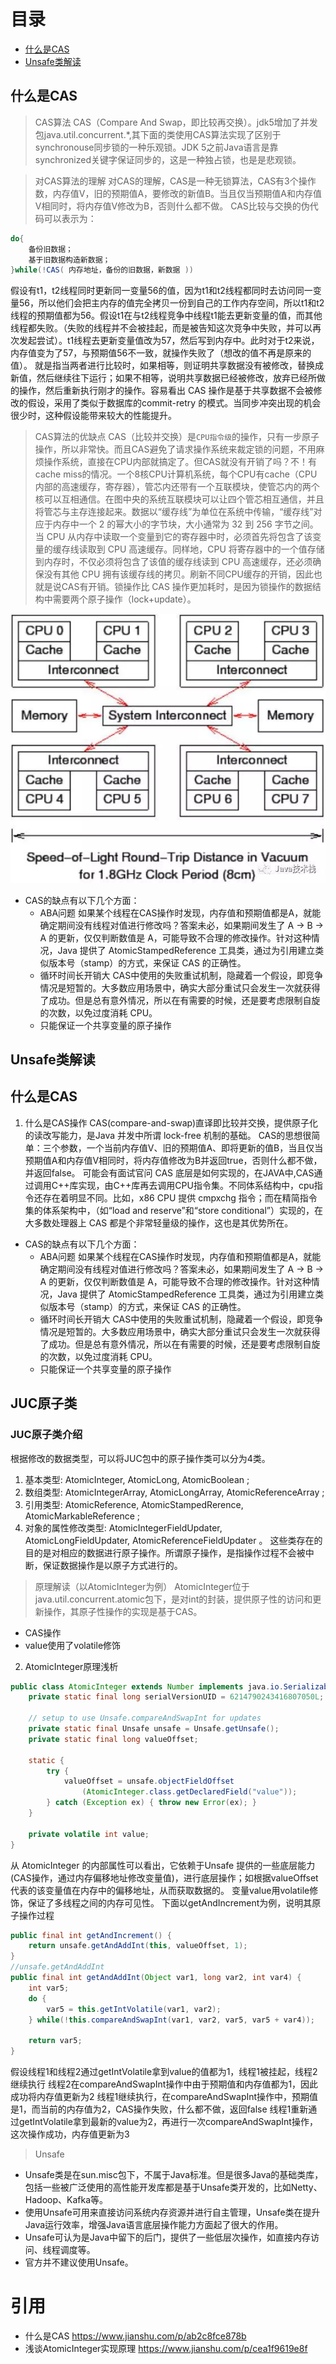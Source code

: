 # 目录
* [什么是CAS](#什么是CAS)
* [Unsafe类解读](#Unsafe类解读)

## 什么是CAS
> CAS算法
CAS（Compare And Swap，即比较再交换）。jdk5增加了并发包java.util.concurrent.*,其下面的类使用CAS算法实现了区别于synchronouse同步锁的一种乐观锁。JDK 5之前Java语言是靠synchronized关键字保证同步的，这是一种独占锁，也是是悲观锁。

> 对CAS算法的理解
对CAS的理解，CAS是一种无锁算法，CAS有3个操作数，内存值V，旧的预期值A，要修改的新值B。当且仅当预期值A和内存值V相同时，将内存值V修改为B，否则什么都不做。
CAS比较与交换的伪代码可以表示为：
```java
do{
    备份旧数据；
    基于旧数据构造新数据；
}while(!CAS( 内存地址，备份的旧数据，新数据 ))
```
假设有t1，t2线程同时更新同一变量56的值，因为t1和t2线程都同时去访问同一变量56，所以他们会把主内存的值完全拷贝一份到自己的工作内存空间，所以t1和t2线程的预期值都为56。假设t1在与t2线程竞争中线程t1能去更新变量的值，而其他线程都失败。（失败的线程并不会被挂起，而是被告知这次竞争中失败，并可以再次发起尝试）。t1线程去更新变量值改为57，然后写到内存中。此时对于t2来说，内存值变为了57，与预期值56不一致，就操作失败了（想改的值不再是原来的值）。
就是指当两者进行比较时，如果相等，则证明共享数据没有被修改，替换成新值，然后继续往下运行；如果不相等，说明共享数据已经被修改，放弃已经所做的操作，然后重新执行刚才的操作。容易看出 CAS 操作是基于共享数据不会被修改的假设，采用了类似于数据库的commit-retry 的模式。当同步冲突出现的机会很少时，这种假设能带来较大的性能提升。
> CAS算法的优缺点
CAS（比较并交换）是`CPU指令级`的操作，只有一步原子操作，所以非常快。而且CAS避免了请求操作系统来裁定锁的问题，不用麻烦操作系统，直接在CPU内部就搞定了。但CAS就没有开销了吗？不！有cache miss的情况。一个8核CPU计算机系统，每个CPU有cache（CPU内部的高速缓存，寄存器），管芯内还带有一个互联模块，使管芯内的两个核可以互相通信。在图中央的系统互联模块可以让四个管芯相互通信，并且将管芯与主存连接起来。数据以“缓存线”为单位在系统中传输，“缓存线”对应于内存中一个 2 的幂大小的字节块，大小通常为 32 到 256 字节之间。当 CPU 从内存中读取一个变量到它的寄存器中时，必须首先将包含了该变量的缓存线读取到 CPU 高速缓存。同样地，CPU 将寄存器中的一个值存储到内存时，不仅必须将包含了该值的缓存线读到 CPU 高速缓存，还必须确保没有其他 CPU 拥有该缓存线的拷贝。刷新不同CPU缓存的开销，因此也就是说CAS有开销。锁操作比 CAS 操作更加耗时，是因为锁操作的数据结构中需要两个原子操作（lock+update）。

![](img/multiple-thread-cas.webp)

* CAS的缺点有以下几个方面：
    * ABA问题
    如果某个线程在CAS操作时发现，内存值和预期值都是A，就能确定期间没有线程对值进行修改吗？答案未必，如果期间发生了 A -> B -> A 的更新，仅仅判断数值是 A，可能导致不合理的修改操作。针对这种情况，Java 提供了 AtomicStampedReference 工具类，通过为引用建立类似版本号（stamp）的方式，来保证 CAS 的正确性。
    * 循环时间长开销大
    CAS中使用的失败重试机制，隐藏着一个假设，即竞争情况是短暂的。大多数应用场景中，确实大部分重试只会发生一次就获得了成功。但是总有意外情况，所以在有需要的时候，还是要考虑限制自旋的次数，以免过度消耗 CPU。
    * 只能保证一个共享变量的原子操作

## Unsafe类解读

## 什么是CAS
1. 什么是CAS操作
CAS(compare-and-swap)直译即比较并交换，提供原子化的读改写能力，是Java 并发中所谓 lock-free 机制的基础。
CAS的思想很简单：三个参数，一个当前内存值V、旧的预期值A、即将更新的值B，当且仅当预期值A和内存值V相同时，将内存值修改为B并返回true，否则什么都不做，并返回false。
可能会有面试官问 CAS 底层是如何实现的，在JAVA中,CAS通过调用C++库实现，由C++库再去调用CPU指令集。不同体系结构中，cpu指令还存在着明显不同。比如，x86 CPU 提供 cmpxchg 指令；而在精简指令集的体系架构中，（如“load and reserve”和“store conditional”）实现的，在大多数处理器上 CAS 都是个非常轻量级的操作，这也是其优势所在。
* CAS的缺点有以下几个方面：
    * ABA问题
    如果某个线程在CAS操作时发现，内存值和预期值都是A，就能确定期间没有线程对值进行修改吗？答案未必，如果期间发生了 A -> B -> A 的更新，仅仅判断数值是 A，可能导致不合理的修改操作。针对这种情况，Java 提供了 AtomicStampedReference 工具类，通过为引用建立类似版本号（stamp）的方式，来保证 CAS 的正确性。
    * 循环时间长开销大
    CAS中使用的失败重试机制，隐藏着一个假设，即竞争情况是短暂的。大多数应用场景中，确实大部分重试只会发生一次就获得了成功。但是总有意外情况，所以在有需要的时候，还是要考虑限制自旋的次数，以免过度消耗 CPU。
    * 只能保证一个共享变量的原子操作

## JUC原子类
### JUC原子类介绍
根据修改的数据类型，可以将JUC包中的原子操作类可以分为4类。
1. 基本类型: AtomicInteger, AtomicLong, AtomicBoolean ;
2. 数组类型: AtomicIntegerArray, AtomicLongArray, AtomicReferenceArray ;
3. 引用类型: AtomicReference, AtomicStampedRerence, AtomicMarkableReference ;
4. 对象的属性修改类型: AtomicIntegerFieldUpdater, AtomicLongFieldUpdater, AtomicReferenceFieldUpdater 。
这些类存在的目的是对相应的数据进行原子操作。所谓原子操作，是指操作过程不会被中断，保证数据操作是以原子方式进行的。

> 原理解读（以AtomicInteger为例）
AtomicInteger位于java.util.concurrent.atomic包下，是对int的封装，提供原子性的访问和更新操作，其原子性操作的实现是基于CAS。
* CAS操作
* value使用了volatile修饰



2. AtomicInteger原理浅析
```java
public class AtomicInteger extends Number implements java.io.Serializable {
    private static final long serialVersionUID = 6214790243416807050L;

    // setup to use Unsafe.compareAndSwapInt for updates
    private static final Unsafe unsafe = Unsafe.getUnsafe();
    private static final long valueOffset;

    static {
        try {
            valueOffset = unsafe.objectFieldOffset
                (AtomicInteger.class.getDeclaredField("value"));
        } catch (Exception ex) { throw new Error(ex); }
    }

    private volatile int value;
}
```
从 AtomicInteger 的内部属性可以看出，它依赖于Unsafe 提供的一些底层能力(CAS操作，通过内存偏移地址修改变量值)，进行底层操作；如根据valueOffset代表的该变量值在内存中的偏移地址，从而获取数据的。
变量value用volatile修饰，保证了多线程之间的内存可见性。
下面以getAndIncrement为例，说明其原子操作过程
```java
public final int getAndIncrement() {
    return unsafe.getAndAddInt(this, valueOffset, 1);
}
//unsafe.getAndAddInt
public final int getAndAddInt(Object var1, long var2, int var4) {
    int var5;
    do {
        var5 = this.getIntVolatile(var1, var2);
    } while(!this.compareAndSwapInt(var1, var2, var5, var5 + var4));

    return var5;
}
```

假设线程1和线程2通过getIntVolatile拿到value的值都为1，线程1被挂起，线程2继续执行
线程2在compareAndSwapInt操作中由于预期值和内存值都为1，因此成功将内存值更新为2
线程1继续执行，在compareAndSwapInt操作中，预期值是1，而当前的内存值为2，CAS操作失败，什么都不做，返回false
线程1重新通过getIntVolatile拿到最新的value为2，再进行一次compareAndSwapInt操作，这次操作成功，内存值更新为3
> Unsafe
* Unsafe类是在sun.misc包下，不属于Java标准。但是很多Java的基础类库，包括一些被广泛使用的高性能开发库都是基于Unsafe类开发的，比如Netty、Hadoop、Kafka等。
* 使用Unsafe可用来直接访问系统内存资源并进行自主管理，Unsafe类在提升Java运行效率，增强Java语言底层操作能力方面起了很大的作用。
* Unsafe可认为是Java中留下的后门，提供了一些低层次操作，如直接内存访问、线程调度等。
* 官方并不建议使用Unsafe。

###

# 引用
* 什么是CAS https://www.jianshu.com/p/ab2c8fce878b
* 浅谈AtomicInteger实现原理 https://www.jianshu.com/p/cea1f9619e8f